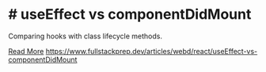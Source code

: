 # # useEffect vs componentDidMount

Comparing hooks with class lifecycle methods.

[Read More](https://www.fullstackprep.dev/articles/webd/react/useEffect-vs-componentDidMount) https://www.fullstackprep.dev/articles/webd/react/useEffect-vs-componentDidMount